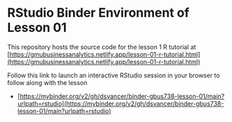 # RStudio Binder Environment of Lesson 01

This repository hosts the source code for the lesson 1 R tutorial at [https://gmubusinessanalytics.netlify.app/lesson-01-r-tutorial.html](https://gmubusinessanalytics.netlify.app/lesson-01-r-tutorial.html)

Follow this link to launch an interactive RStudio session in your browser to follow along with the lesson
- [https://mybinder.org/v2/gh/dsvancer/binder-gbus738-lesson-01/main?urlpath=rstudio](https://mybinder.org/v2/gh/dsvancer/binder-gbus738-lesson-01/main?urlpath=rstudio)
